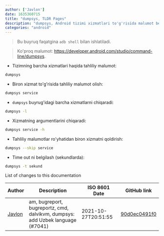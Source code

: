```yaml
---
author: ['Javlon']
date: 1635360715
title: "dumpsys, TLDR Pages"
description: "dumpsys, Android tizimi xizmatlari to'g'risida malumot berish."
categories: "android"
---
```

> Bu buyruq faqatgina `adb shell` bilan ishlatiladi.

> Ko'proq malumot: <https://developer.android.com/studio/command-line/dumpsys>.

- Tizimning barcha xizmatlari haqida tahliliy malumot:

```bash
dumpsys
```

- Biron xizmat to'g'risida tahliliy malumot olish:

```bash
dumpsys service
```

- `dumpsys` buyrug'idagi barcha xizmatlarni chiqaradi:

```bash
dumpsys -l
```

- Xizmatning argumentlarini chiqaradi:

```bash
dumpsys service -h
```

- Tahliliy malumotlar ro'yhatidan biron xizmatni qoldirish:

```bash
dumpsys --skip service
```

- Time out ni belgilash (sekundlarda):

```bash
dumpsys -t sekund
```
List of changes to this documentation


Author | Description | ISO 8601 Date | GitHub link
------|-----|-----|-----
[Javlon](mailto:56770292+javlonrahimov@users.noreply.github.com) | am, bugreport, bugreportz, cmd, dalvikvm, dumpsys: add Uzbek language (#7041) | 2021-10-27T20:51:55 | [90d0ec0491f0](https://github.com/tldr-pages/tldr/commit/90d0ec0491f0700ab86dd9a2cef848c38847c63f)

